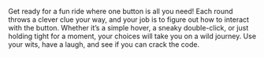 Get ready for a fun ride where one button is all you need! Each round throws a clever clue your way, and your job is to figure out how to interact with the button. Whether it’s a simple hover, a sneaky double-click, or just holding tight for a moment, your choices will take you on a wild journey. Use your wits, have a laugh, and see if you can crack the code.
